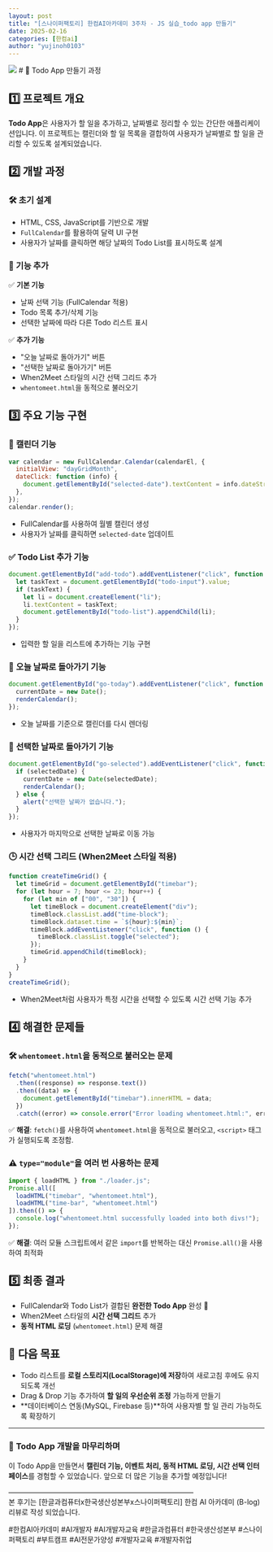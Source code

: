 ```yaml
---
layout: post
title: "[스나이퍼팩토리] 한컴AI아카데미 3주차 - JS 실습_todo app 만들기"
date: 2025-02-16
categories: [한컴ai]
author: "yujinoh0103"
---
```

<img src="https://yujinoh0103.github.io/assets/img/todo.png">
# 📌 Todo App 만들기 과정

## 1️⃣ 프로젝트 개요
**Todo App**은 사용자가 할 일을 추가하고, 날짜별로 정리할 수 있는 간단한 애플리케이션입니다.
이 프로젝트는 캘린더와 할 일 목록을 결합하여 사용자가 날짜별로 할 일을 관리할 수 있도록 설계되었습니다.

## 2️⃣ 개발 과정
### 🛠 초기 설계
- HTML, CSS, JavaScript를 기반으로 개발
- `FullCalendar`를 활용하여 달력 UI 구현
- 사용자가 날짜를 클릭하면 해당 날짜의 Todo List를 표시하도록 설계

### 🔹 기능 추가
✅ **기본 기능**
- 날짜 선택 기능 (FullCalendar 적용)
- Todo 목록 추가/삭제 기능
- 선택한 날짜에 따라 다른 Todo 리스트 표시

✅ **추가 기능**
- "오늘 날짜로 돌아가기" 버튼
- "선택한 날짜로 돌아가기" 버튼
- When2Meet 스타일의 시간 선택 그리드 추가
- `whentomeet.html`을 동적으로 불러오기

## 3️⃣ 주요 기능 구현
### 📅 **캘린더 기능**
```js
var calendar = new FullCalendar.Calendar(calendarEl, {
  initialView: "dayGridMonth",
  dateClick: function (info) {
    document.getElementById("selected-date").textContent = info.dateStr;
  },
});
calendar.render();
```
- FullCalendar를 사용하여 월별 캘린더 생성
- 사용자가 날짜를 클릭하면 `selected-date` 업데이트

### ✅ **Todo List 추가 기능**
```js
document.getElementById("add-todo").addEventListener("click", function () {
  let taskText = document.getElementById("todo-input").value;
  if (taskText) {
    let li = document.createElement("li");
    li.textContent = taskText;
    document.getElementById("todo-list").appendChild(li);
  }
});
```
- 입력한 할 일을 리스트에 추가하는 기능 구현

### 🔄 **오늘 날짜로 돌아가기 기능**
```js
document.getElementById("go-today").addEventListener("click", function () {
  currentDate = new Date();
  renderCalendar();
});
```
- 오늘 날짜를 기준으로 캘린더를 다시 렌더링

### 🔹 **선택한 날짜로 돌아가기 기능**
```js
document.getElementById("go-selected").addEventListener("click", function () {
  if (selectedDate) {
    currentDate = new Date(selectedDate);
    renderCalendar();
  } else {
    alert("선택한 날짜가 없습니다.");
  }
});
```
- 사용자가 마지막으로 선택한 날짜로 이동 가능

### 🕒 **시간 선택 그리드 (When2Meet 스타일 적용)**
```js
function createTimeGrid() {
  let timeGrid = document.getElementById("timebar");
  for (let hour = 7; hour <= 23; hour++) {
    for (let min of ["00", "30"]) {
      let timeBlock = document.createElement("div");
      timeBlock.classList.add("time-block");
      timeBlock.dataset.time = `${hour}:${min}`;
      timeBlock.addEventListener("click", function () {
        timeBlock.classList.toggle("selected");
      });
      timeGrid.appendChild(timeBlock);
    }
  }
}
createTimeGrid();
```
- When2Meet처럼 사용자가 특정 시간을 선택할 수 있도록 시간 선택 기능 추가

## 4️⃣ 해결한 문제들
### 🛠 `whentomeet.html`을 동적으로 불러오는 문제
```js
fetch("whentomeet.html")
  .then((response) => response.text())
  .then((data) => {
    document.getElementById("timebar").innerHTML = data;
  })
  .catch((error) => console.error("Error loading whentomeet.html:", error));
```
✅ **해결**: `fetch()`를 사용하여 `whentomeet.html`을 동적으로 불러오고, `<script>` 태그가 실행되도록 조정함.

### ⚠ `type="module"`을 여러 번 사용하는 문제
```js
import { loadHTML } from "./loader.js";
Promise.all([
  loadHTML("timebar", "whentomeet.html"),
  loadHTML("time-bar", "whentomeet.html")
]).then(() => {
  console.log("whentomeet.html successfully loaded into both divs!");
});
```
✅ **해결**: 여러 모듈 스크립트에서 같은 `import`를 반복하는 대신 `Promise.all()`을 사용하여 최적화

## 5️⃣ 최종 결과
- FullCalendar와 Todo List가 결합된 **완전한 Todo App** 완성 🎉
- When2Meet 스타일의 **시간 선택 그리드** 추가
- **동적 HTML 로딩** (`whentomeet.html`) 문제 해결

## 🚀 다음 목표
- Todo 리스트를 **로컬 스토리지(LocalStorage)에 저장**하여 새로고침 후에도 유지되도록 개선
- Drag & Drop 기능 추가하여 **할 일의 우선순위 조정** 가능하게 만들기
- **데이터베이스 연동(MySQL, Firebase 등)**하여 사용자별 할 일 관리 가능하도록 확장하기

---
### 📌 **Todo App 개발을 마무리하며**
이 Todo App을 만들면서 **캘린더 기능, 이벤트 처리, 동적 HTML 로딩, 시간 선택 인터페이스**를 경험할 수 있었습니다.
앞으로 더 많은 기능을 추가할 예정입니다!
<div class="end">
——————————————————————————<br/>
본 후기는 [한글과컴퓨터x한국생산성본부x스나이퍼팩토리] 한컴 AI 아카데미 (B-log) 리뷰로 작성 되었습니다.

#한컴AI아카데미 #AI개발자 #AI개발자교육 #한글과컴퓨터 #한국생산성본부 #스나이퍼팩토리 #부트캠프 #AI전문가양성 #개발자교육 #개발자취업

</div>